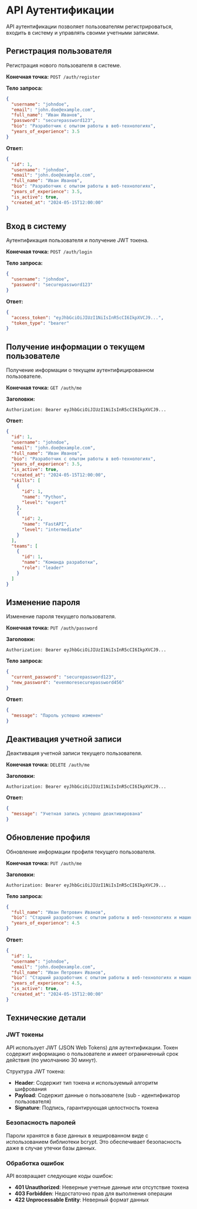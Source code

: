 # API Аутентификации

API аутентификации позволяет пользователям регистрироваться, входить в систему и управлять своими учетными записями.

## Регистрация пользователя

Регистрация нового пользователя в системе.

**Конечная точка:** `POST /auth/register`

**Тело запроса:**

```json
{
  "username": "johndoe",
  "email": "john.doe@example.com",
  "full_name": "Иван Иванов",
  "password": "securepassword123",
  "bio": "Разработчик с опытом работы в веб-технологиях",
  "years_of_experience": 3.5
}
```

**Ответ:**

```json
{
  "id": 1,
  "username": "johndoe",
  "email": "john.doe@example.com",
  "full_name": "Иван Иванов",
  "bio": "Разработчик с опытом работы в веб-технологиях",
  "years_of_experience": 3.5,
  "is_active": true,
  "created_at": "2024-05-15T12:00:00"
}
```

## Вход в систему

Аутентификация пользователя и получение JWT токена.

**Конечная точка:** `POST /auth/login`

**Тело запроса:**

```json
{
  "username": "johndoe",
  "password": "securepassword123"
}
```

**Ответ:**

```json
{
  "access_token": "eyJhbGciOiJIUzI1NiIsInR5cCI6IkpXVCJ9...",
  "token_type": "bearer"
}
```

## Получение информации о текущем пользователе

Получение информации о текущем аутентифицированном пользователе.

**Конечная точка:** `GET /auth/me`

**Заголовки:**

```
Authorization: Bearer eyJhbGciOiJIUzI1NiIsInR5cCI6IkpXVCJ9...
```

**Ответ:**

```json
{
  "id": 1,
  "username": "johndoe",
  "email": "john.doe@example.com",
  "full_name": "Иван Иванов",
  "bio": "Разработчик с опытом работы в веб-технологиях",
  "years_of_experience": 3.5,
  "is_active": true,
  "created_at": "2024-05-15T12:00:00",
  "skills": [
    {
      "id": 1,
      "name": "Python",
      "level": "expert"
    },
    {
      "id": 2,
      "name": "FastAPI",
      "level": "intermediate"
    }
  ],
  "teams": [
    {
      "id": 1,
      "name": "Команда разработки",
      "role": "leader"
    }
  ]
}
```

## Изменение пароля

Изменение пароля текущего пользователя.

**Конечная точка:** `PUT /auth/password`

**Заголовки:**

```
Authorization: Bearer eyJhbGciOiJIUzI1NiIsInR5cCI6IkpXVCJ9...
```

**Тело запроса:**

```json
{
  "current_password": "securepassword123",
  "new_password": "evenmoresecurepassword456"
}
```

**Ответ:**

```json
{
  "message": "Пароль успешно изменен"
}
```

## Деактивация учетной записи

Деактивация учетной записи текущего пользователя.

**Конечная точка:** `DELETE /auth/me`

**Заголовки:**

```
Authorization: Bearer eyJhbGciOiJIUzI1NiIsInR5cCI6IkpXVCJ9...
```

**Ответ:**

```json
{
  "message": "Учетная запись успешно деактивирована"
}
```

## Обновление профиля

Обновление информации профиля текущего пользователя.

**Конечная точка:** `PUT /auth/me`

**Заголовки:**

```
Authorization: Bearer eyJhbGciOiJIUzI1NiIsInR5cCI6IkpXVCJ9...
```

**Тело запроса:**

```json
{
  "full_name": "Иван Петрович Иванов",
  "bio": "Старший разработчик с опытом работы в веб-технологиях и машинном обучении",
  "years_of_experience": 4.5
}
```

**Ответ:**

```json
{
  "id": 1,
  "username": "johndoe",
  "email": "john.doe@example.com",
  "full_name": "Иван Петрович Иванов",
  "bio": "Старший разработчик с опытом работы в веб-технологиях и машинном обучении",
  "years_of_experience": 4.5,
  "is_active": true,
  "created_at": "2024-05-15T12:00:00"
}
```

## Технические детали

### JWT токены

API использует JWT (JSON Web Tokens) для аутентификации. Токен содержит информацию о пользователе и имеет ограниченный срок действия (по умолчанию 30 минут).

Структура JWT токена:

- **Header**: Содержит тип токена и используемый алгоритм шифрования
- **Payload**: Содержит данные о пользователе (sub - идентификатор пользователя)
- **Signature**: Подпись, гарантирующая целостность токена

### Безопасность паролей

Пароли хранятся в базе данных в хешированном виде с использованием библиотеки bcrypt. Это обеспечивает безопасность даже в случае утечки базы данных.

### Обработка ошибок

API возвращает следующие коды ошибок:

- **401 Unauthorized**: Неверные учетные данные или отсутствие токена
- **403 Forbidden**: Недостаточно прав для выполнения операции
- **422 Unprocessable Entity**: Неверный формат данных
